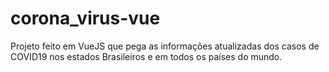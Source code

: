 # corona_virus-vue
Projeto feito em VueJS que pega as informações atualizadas dos casos de COVID19 nos estados Brasileiros e em todos os países do mundo.
